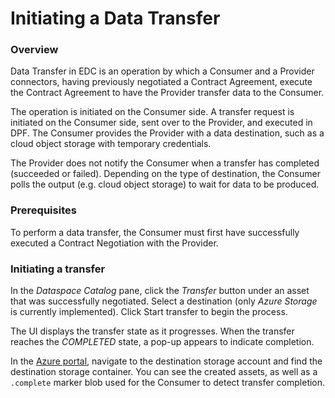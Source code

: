 # Initiating a Data Transfer

### Overview

Data Transfer in EDC is an operation by which a Consumer and a Provider connectors, having previously negotiated a Contract Agreement, execute the Contract Agreement to have the Provider transfer data to the Consumer.

The operation is initiated on the Consumer side. A transfer request is initiated on the Consumer side, sent over to the Provider, and executed in DPF. The Consumer provides the Provider with a data destination, such as a cloud object storage with temporary credentials.

The Provider does not notify the Consumer when a transfer has completed (succeeded or failed). Depending on the type of destination, the Consumer polls the output (e.g. cloud object storage) to wait for data to be produced.

### Prerequisites

To perform a data transfer, the Consumer must first have successfully executed a Contract Negotiation with the Provider.

### Initiating a transfer

In the *Dataspace Catalog* pane, click the *Transfer* button under an asset that was successfully negotiated. Select a destination (only *Azure Storage* is currently implemented). Click Start transfer to begin the process.

The UI displays the transfer state as it progresses. When the transfer reaches the *COMPLETED* state, a pop-up appears to indicate completion.

In the [Azure portal](https://portal.azure.com), navigate to the destination storage account and find the destination storage container. You can see the created assets, as well as a `.complete` marker blob used for the Consumer to detect transfer completion.

